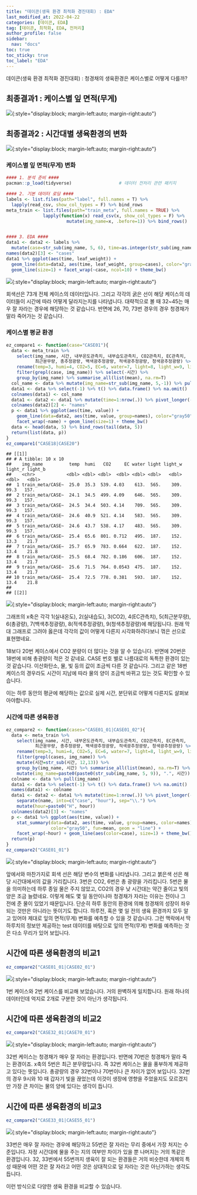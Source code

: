 ```yaml
---
title: "데이콘(생육 환경 최적화 경진대회) : EDA"
last_modified_at: 2022-04-22
categories: [데이콘, EDA]
tag: [데이콘, 최적화, EDA, 전처리]
author_profile: false
sidebar:
  nav: "docs"
toc: true
toc_sticky: true
toc_label: "EDA"
---
```

<div class="notice--success">
데이콘(생육 환경 최적화 경진대회) : 청경채의 생육환경은 케이스별로 어떻게 다를까?
</div>

## 최종결과1 : 케이스별 잎 면적(무게)

![](https://raw.githubusercontent.com/cysics/cysics.github.io/master/_posts/2022-04-22-EDA_files/figure-gfm/EDA1-1.png){:style="display:block; margin-left:auto; margin-right:auto"}

## 최종결과2 : 시간대별 생육환경의 변화

![](https://raw.githubusercontent.com/cysics/cysics.github.io/master/_posts/2022-04-22-EDA_files/figure-gfm/EDA4-1.jpg){:style="display:block; margin-left:auto; margin-right:auto"}

### 케이스별 잎 면적(무게) 변화

``` r
#### 1. 분석 준비 ####
pacman::p_load(tidyverse)                  # 데이터 전처리 관련 패키지

#### 2. 기본 데이터 로딩 ####
labels <- list.files(path="label", full.names = T) %>% 
  lapply(read_csv, show_col_types = F) %>% bind_rows  
meta_train <- list.files(path="train_meta", full.names = TRUE) %>% 
              lapply(function(x) read_csv(x, show_col_types = F) %>% 
                       mutate(img_name=x, .before=1)) %>% bind_rows()


#### 3. EDA ####
data1 <- data2 <- labels %>% 
  mutate(case=str_sub(img_name, 5, 6), time=as.integer(str_sub(img_name, 8, 9)))
names(data2)[3] <- "cases" 
data1 %>% ggplot(aes(time, leaf_weight)) +
  geom_line(data=data2, aes(time, leaf_weight, group=cases), color="gray50") +
  geom_line(size=1) + facet_wrap(~case, ncol=10) + theme_bw()
```

![](https://raw.githubusercontent.com/cysics/cysics.github.io/master/_posts/2022-04-22-EDA_files/figure-gfm/EDA1-1.png){:style="display:block; margin-left:auto; margin-right:auto"}

회색선은 73개 전체 케이스의 데이터입니다. 그리고 각각의 굵은 선이 해당
케이스의 데이터들이 시간에 따라 어떻게 달라지는지를 나타냅니다.
대략적으로 볼 때 32\~45는 매우 잘 자라는 경우에 해당하는 것 같습니다.
반면에 26, 70, 73번 경우의 경우 청경채가 말라 죽어가는 것 같습니다.

### 케이스별 평균 환경

``` r
ez_compare1 <- function(case="CASE01"){
  data <- meta_train %>% 
    select(img_name, 시간, 내부온도관측치, 내부습도관측치, CO2관측치, EC관측치, 
           최근분무량, 총추정광량, 백색광추정광량, 적색광추정광량, 청색광추정광량) %>% 
    rename(temp=3, humi=4, CO2=5, EC=6, water=7, light=8, light_w=9, light_r=10, light_b=11) %>% 
    filter(grepl(case, img_name)) %>% select(-시간) %>% 
    group_by(img_name) %>% summarise_all(list(mean), na.rm=T)
  col_name <- data %>% mutate(img_name=str_sub(img_name, 5,-1)) %>% pull(img_name)
  data1 <- data %>% select(-1) %>% t() %>% data.frame() %>% na.omit()
  colnames(data1) <- col_name
  data1 <- data2 <- data1 %>% mutate(time=1:nrow(.)) %>% pivot_longer(-time)
  colnames(data2)[2] <- "names"
  p <- data1 %>% ggplot(aes(time, value)) + 
    geom_line(data=data2, aes(time, value, group=names), color="gray50") +
    facet_wrap(~name) + geom_line(size=1) + theme_bw()
  data <- head(data, 5) %>% bind_rows(tail(data, 5))
  return(list(data, p))
}
ez_compare1("CASE18|CASE20")
```

    ## [[1]]
    ## # A tibble: 10 x 10
    ##    img_name          temp  humi   CO2     EC water light light_w light_r light_b
    ##    <chr>            <dbl> <dbl> <dbl>  <dbl> <dbl> <dbl>   <dbl>   <dbl>   <dbl>
    ##  1 train_meta/CASE~  25.0  35.3  539. 4.03    613.  565.    309.    99.3   157. 
    ##  2 train_meta/CASE~  24.1  34.5  499. 4.09    646.  565.    309.    99.3   157. 
    ##  3 train_meta/CASE~  24.5  34.4  503. 4.14    709.  565.    309.    99.3   157. 
    ##  4 train_meta/CASE~  24.6  40.9  521. 4.14    583.  565.    309.    99.3   157. 
    ##  5 train_meta/CASE~  24.6  43.7  538. 4.17    483.  565.    309.    99.3   157. 
    ##  6 train_meta/CASE~  25.4  65.6  801. 0.712   495.  187.    152.    13.3    21.7
    ##  7 train_meta/CASE~  25.7  65.9  783. 0.664   622.  187.    152.    13.4    21.8
    ##  8 train_meta/CASE~  25.5  68.4  782. 0.186   606.  187.    152.    13.4    21.7
    ##  9 train_meta/CASE~  25.6  71.5  764. 0.0543  475.  187.    152.    13.4    21.7
    ## 10 train_meta/CASE~  25.4  72.5  778. 0.381   593.  187.    152.    13.4    21.8
    ## 
    ## [[2]]

![](https://raw.githubusercontent.com/cysics/cysics.github.io/master/_posts/2022-04-22-EDA_files/figure-gfm/EDA2-1.png){:style="display:block; margin-left:auto; margin-right:auto"}

그래프의 x축은 각각 1(실내온도), 2(실내습도), 3(CO2), 4(EC관측치),
5(최근분무량), 6(총광량), 7(백색추정광량), 8(적색추정광량),
9(청색추정광량)에 해당됩니다. 원래 막대 그래프로 그려야 옳은데 각각의
값이 어떻게 다른지 시각화하려다보니 꺾은 선으로 표현했네요.

18보다 20번 케이스에서 CO2 분량이 더 많다는 것을 알 수 있습니다. 반면에
20번은 18번에 비해 총광량이 적은 것 같네요. CASE 번호 별로 나름대로의
독특한 환경이 있는 것 같습니다. 이산화탄소, 물, 빛 등의 값이 조금씩 다른
것 같습니다. 그리고 같은 18번 케이스의 경우라도 시간이 지남에 따라 물의
양이 조금씩 바뀌고 있는 것도 확인할 수 있습니다.

이는 하루 동안의 평균에 해당하는 값으로 실제 시간, 분단위로 어떻게
다른지도 살펴보아야합니다.

### 시간에 따른 생육환경

``` r
ez_compare2 <- function(cases="CASE01_01|CASE01_02"){
  data <- meta_train %>% 
    select(img_name, 시간, 내부온도관측치, 내부습도관측치, CO2관측치, EC관측치, 
           최근분무량, 총추정광량, 백색광추정광량, 적색광추정광량, 청색광추정광량) %>% 
    rename(temp=3, humi=4, CO2=5, EC=6, water=7, light=8, light_w=9, light_r=10, light_b=11) %>% 
    filter(grepl(cases, img_name)) %>% 
    mutate(시간=str_sub(시간, 12,13)) %>% 
    group_by(img_name, 시간) %>% summarise_all(list(mean), na.rm=T) %>% ungroup() %>% 
    mutate(img_name=paste0(paste0(str_sub(img_name, 5, 9)), ".", 시간)) %>% select(-c(2))
  colname <- data %>% pull(img_name)
  data1 <- data %>% select(-1) %>% t() %>% data.frame() %>% na.omit()
  names(data1) <- colname
  data1 <- data2 <- data1 %>% mutate(time=1:nrow(.)) %>% pivot_longer(-time) %>% 
    separate(name, into=c("case", "hour"), sep="\\.") %>% 
    mutate(hour=paste0("H", hour))
  colnames(data2)[3] <- "names"
  p <- data1 %>% ggplot(aes(time, value)) + 
    stat_summary(data=data2, aes(time, value, group=names, color=names), 
                 color="gray50", fun=mean, geom = "line") +
    facet_wrap(~hour) + geom_line(aes(color=case), size=1) + theme_bw()
  return(p)
}
ez_compare2("CASE01_01")
```

![](https://raw.githubusercontent.com/cysics/cysics.github.io/master/_posts/2022-04-22-EDA_files/figure-gfm/EDA3-1.png){:style="display:block; margin-left:auto; margin-right:auto"}

앞에서와 마찬가지로 회색 선은 해당 변수의 변화를 나타냅니다. 그리고
붉은색 선은 해당 시간대에서의 값을 가리킵니다. 3번은 CO2, 6번은 총
광량을 가리킵니다. 5번은 물을 의미하는데 하루 종일 물은 주지 않았고,
CO2의 경우 낮 시간대는 약간 줄이고 빛의 양은 조금 늘렸네요. 이렇게 해도
몇 일 동안이나마 청경채가 자라는 이유는 전이나 그 전에 준 물이 있었기
때문입니다. 단순히 하루 동안의 환경에 의해 청경채의 성장이 좌우되는
것만은 아니라는 뜻이기도 합니다. 하루전, 혹은 몇 일 전의 생육 환경까지
모두 알고 있어야 제대로 잎의 면적(무게) 변화를 예측할 수 있을 것
같습니다. 그런 맥락에서 딱 하루치의 정보만 제공하는 test 데이터를
바탕으로 잎의 면적(무게) 변화를 예측하는 것은 다소 무리가 있어 보입니다.

## 시간에 따른 생육환경의 비교1
``` r
ez_compare2("CASE01_01|CASE02_01")
```

![](https://raw.githubusercontent.com/cysics/cysics.github.io/master/_posts/2022-04-22-EDA_files/figure-gfm/EDA4-1.png){:style="display:block; margin-left:auto; margin-right:auto"}

1번 케이스와 2번 케이스를 비교해 보았습니다. 거의 완벽하게 일치합니다.
원래 하나의 데이터인데 억지로 2개로 구분한 것이 아닌가 생각됩니다.

## 시간에 따른 생육환경의 비교2
``` r
ez_compare2("CASE32_01|CASE70_01")
```

![](https://raw.githubusercontent.com/cysics/cysics.github.io/master/_posts/2022-04-22-EDA_files/figure-gfm/EDA5-1.png){:style="display:block; margin-left:auto; margin-right:auto"}

32번 케이스는 청경채가 매우 잘 자라는 환경입니다. 반면에 70번은 청경채가
말라 죽는 환경이죠. x축의 5번은 최근 분무량입니다. 즉 32번 케이스는 물을
풍부하게 제공하고 있다는 뜻입니다. 총광량의 경우 32번이나 70번이나 큰
차이가 없어 보입니다. 32번의 경우 9시와 10 때 갑자기 빛을 끊었는데
이것이 생장에 영향을 주었을지도 모르겠지만 가장 큰 차이는 물의 양에
있다는 생각이 듭니다.

## 시간에 따른 생육환경의 비교3
``` r
ez_compare2("CASE33_01|CASE55_01")
```

![](https://raw.githubusercontent.com/cysics/cysics.github.io/master/_posts/2022-04-22-EDA_files/figure-gfm/EDA6-1.png){:style="display:block; margin-left:auto; margin-right:auto"}

33번은 매우 잘 자라는 경우에 해당하고 55번은 잘 자라는 무리 중에서 가장
처지는 수준입니다. 자정 시간대에 물을 주는 지의 여부만 차이가 있을 뿐
나머지는 거의 똑같은 환경입니다. 32, 33번에서 55번까지 생육이 잘 되는
환경들은 거의 비슷한데 개체의 특성 때문에 어떤 것은 잘 자라고 어떤 것은
상대적으로 덜 자라는 것은 아닌가하는 생각도 듭니다.

이런 방식으로 다양한 생육 환경을 비교할 수 있습니다.
